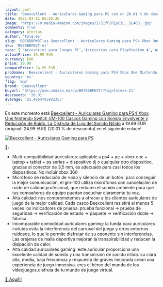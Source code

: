 ```yaml
---
layout: post
title: 'Beexcellent - Auriculares Gaming para PS con un 20.01 % de descuento'
date: 2021-04-11 08:20:26
image: 'https://m.media-amazon.com/images/I/51fP2RZyC3L._SL400_.jpg'
comments: true
category: ofertas
author: 'tole.es'
slug: 'B076BBPW3T-es Beexcellent - Auriculares Gaming para PS4 Xbox One...'
sku: 'B076BBPW3T-es'
tags: [ 'Accesorios para Juegos PC','Accesorios para PlayStation 4','Accesorios para Xbox One','Auriculares gaming para Xbox One','Hardware y juegos para PlayStation 4','Hardware y juegos para Xbox One','Juegos y Accesorios para PC','Videojuegos','beexcellent','nintendo','ps4','xbox', ]
actualPrice: 19.99 EUR
currency: EUR
price: 19.99
comparePrice: 24.99 EUR
prodname: 'Beexcellent - Auriculares Gaming para PS4 Xbox One Nintendo Switch  GM-100 Cascos Gaming con Sonido Envolvente y Reducción de Ruido. La Disfruta de Lujo del Sonido Nítido'
country: 'es'
flag: '🇪🇸'
brand: 'Beexcellent'
buyurl: 'https://www.amazon.es/dp/B076BBPW3T/?tag=tolees-21'
descuento: '20.01'
average: '21.4864705882353'
---
```


En este momento está [Beexcellent - Auriculares Gaming para PS4 Xbox One Nintendo Switch  GM-100 Cascos Gaming con Sonido Envolvente y Reducción de Ruido. La Disfruta de Lujo del Sonido Nítido](https://www.amazon.es/dp/B076BBPW3T/?tag=tolees-21) a 19.99 EUR (original: 24.99 EUR) (20.01 %  de descuento) en el siguiente enlace!

[![Beexcellent - Auriculares Gaming para PS](https://m.media-amazon.com/images/I/51fP2RZyC3L._SL400_.jpg)](https://www.amazon.es/dp/B076BBPW3T/?tag=tolees-21)

🔎:

- Multi-compatibilidad auriculares: aplicable a ps4 + pc + xbox one + laptop + tablet + ps series + dispositivo dj o cualquier otro dispositivo, gracias al conector de 3,5 mm, es adecuado para casi todos los dispositivos. No incluir xbox 360
- Micrófono de reducción de ruido y silencio de un botón: para conseguir la mejor comunicación, el gm-100 utiliza micrófonos con cancelación de ruido de calidad profesional, que reducen el sonido ambiente para que tus compañeros de equipo puedan escuchar claramente tu voz.
- Alta calidad: nos comprometemos a ofrecer a los clientes auriculares de juego de la mejor calidad. Cada casco Beexcellent resistirá al menos 5 veces los indicadores de prueba: prueba funcional → prueba de seguridad → verificación de estado → paquete → verificación doble → fábrica.
- Incomparable comodidad auriculares gaming: la funda para auriculares incluida evita la interferencia del carrusel del juego y otros entornos ruidosos, lo que le permite disfrutar de su oponente sin interferencias. Las orejeras de malla deportiva mejoran la transpirabilidad y reducen la disipación de calor.
- Alta calidad auriculares gaming: este auricular proporciona una excelente calidad de sonido y una transmisión de sonido nítida. su clara alta, media, baja frecuencia y respuesta de graves mejorada crean una experiencia de juego inmersiva. eres el héroe del mundo de los videojuegos.disfruta de tu mundo de juego virtual.

[🛒 Aquí!!!](https://www.amazon.es/dp/B076BBPW3T/?tag=tolees-21)
